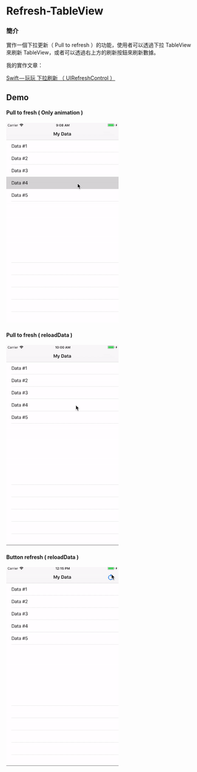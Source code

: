 # Refresh-TableView



### 簡介

實作一個下拉更新（ Pull to refresh ）的功能，使用者可以透過下拉 TableView 來刷新 TableView，或者可以透過右上方的刷新按鈕來刷新數據。



我的實作文章：

[Swift — 玩玩 下拉刷新 （ UIRefreshControl ）](https://medium.com/@JJeremy.XUE/swift-%E7%8E%A9%E7%8E%A9-%E4%B8%8B%E6%8B%89%E5%88%B7%E6%96%B0-uirefreshcontrol-a77d09847b3c)



## Demo



#### Pull to fresh ( Only animation )



![image](https://github.com/JeremyXue77/Refresh-TableView/blob/master/Demo%20Gif/Pull%20to%20fresh%20(%20Only%20animation%20).gif)



#### Pull to fresh ( reloadData )



![image](https://github.com/JeremyXue77/Refresh-TableView/blob/master/Demo%20Gif/Pull%20to%20fresh%20(%20reloadData%20).gif)



#### Button refresh ( reloadData )



![image](https://github.com/JeremyXue77/Refresh-TableView/blob/master/Demo%20Gif/Button%20refresh%20(%20reloadData%20).gif)




